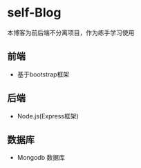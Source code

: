 # self-Blog

本博客为前后端不分离项目，作为练手学习使用

## 前端

- 基于bootstrap框架

## 后端

- Node.js(Express框架)

## 数据库

- Mongodb 数据库
